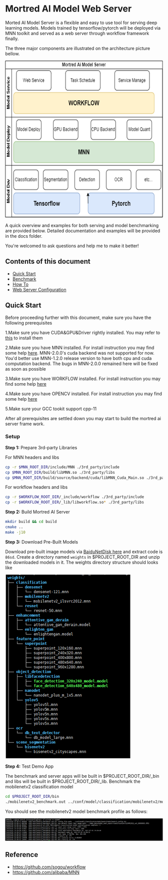 # Mortred AI Model Web Server

Morted AI Model Server is a flexible and easy to use tool for serving deep learning models. Models trained by tensorflow/pytorch will be deployed via MNN toolkit and served as a web server through workflow framework finally.

The three major components are illustrated on the architecture picture bellow.

<p align="left">
  <img src='./resources/images/simple_architecture.png' alt='simple_architecture' height="500px" width="600px">
</p>

A quick overview and examples for both serving and model benchmarking are provided below. Detailed documentation and examples will be provided in the docs folder.

You're welcomed to ask questions and help me to make it better!

## Contents of this document

* [Quick Start](#quick-start)
* [Benchmark](#benchmark)
* [How To](#how-to)
* [Web Server Configuration](#web-server-configuration)

## Quick Start

Before proceeding further with this document, make sure you have the following prerequisites

1.Make sure you have CUDA&GPU&Driver rightly installed. You may refer to [this](https://developer.nvidia.com/cuda-toolkit) to install them

2.Make sure you have MNN installed. For install instruction you may find some help [here](https://www.yuque.com/mnn/en/build_linux). MNN-2.0.0's cuda backend was not supported for now. You'd better use MNN-1.2.0 release version to have both cpu and cuda computation backend. The bugs in MNN-2.0.0 remained here will be fixed as soon as possible

3.Make sure you have WORKFLOW installed. For install instruction you may find some help [here](https://github.com/sogou/workflow)

4.Make sure you have OPENCV installed. For install instruction you may find some help [here](https://docs.opencv.org/4.x/d7/d9f/tutorial_linux_install.html)

5.Make sure your GCC tookit support cpp-11

After all prerequisites are settled down you may start to build the mortred ai server frame work.

### Setup

**Step 1:** Prepare 3rd-party Libraries

For MNN headers and libs

```bash
cp -r $MNN_ROOT_DIR/include/MNN ./3rd_party/include
cp $MNN_ROOT_DIR/build/libMNN.so ./3rd_party/libs
cp $MNN_ROOT_DIR/build/source/backend/cuda/libMNN_Cuda_Main.so ./3rd_party/libs
```

For workflow headers and libs

```bash
cp -r $WORKFLOW_ROOT_DIR/_include/workflow ./3rd_party/include
cp -r $WORKFLOW_ROOT_DIR/_lib/libworkflow.so* ./3rd_party/libs
```

**Step 2:** Build Mortred AI Server

```bash
mkdir build && cd build
cmake ..
make -j10
```

**Step 3:** Download Pre-Built Models

Download pre-built image models via [BaiduNetDisk here](https://pan.baidu.com/s/1sLLSE1CWksKNxmRIGaQn_A) and extract code is `86sd`. Create a directory named `weights` in $PROJECT_ROOT_DIR and unzip the downloaded models in it. The weights directory  structure should looks like

<p align="left">
  <img src='./resources/images/weights_folder_structure.png' alt='weights_folder_architecture'>
</p>

**Step 4:** Test Demo App

The benchmark and server apps will be built in \$PROJECT_ROOT_DIR/_bin and libs will be built in \$PROJECT_ROOT_DIR/_lib.
Benchmark the mobilenetv2 classification model

```bash
cd $PROJECT_ROOT_DIR/bin
./mobilenetv2_benchmark.out ../conf/model/classification/mobilenetv2/mobilenetv2_config.ini
```

You should see the mobilenetv2 model benchmark profile as follows:

<p align="left">
  <img src='./resources/images/mobilenetv2_demo_benchmark.png' alt='mobilenetv2_demo_benchmark'>
</p>

## Reference

* <https://github.com/sogou/workflow>
* <https://github.com/alibaba/MNN>
